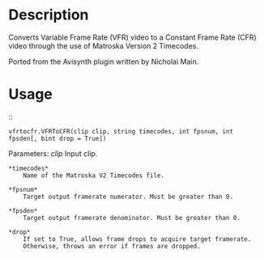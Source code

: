 Description
===========

Converts Variable Frame Rate (VFR) video to a Constant Frame Rate (CFR) video through the use of Matroska Version 2 Timecodes.

Ported from the Avisynth plugin written by Nicholai Main.


Usage
=====
::

    vfrtocfr.VFRToCFR(clip clip, string timecodes, int fpsnum, int fpsden[, bint drop = True])

Parameters:
    *clip*
        Input clip.

    *timecodes*
        Name of the Matroska V2 Timecodes file.

    *fpsnum*
        Target output framerate numerator. Must be greater than 0.
        
    *fpsden*
        Target output framerate denominator. Must be greater than 0.
        
    *drop*
        If set to True, allows frame drops to acquire target framerate.
        Otherwise, throws an error if frames are dropped.

